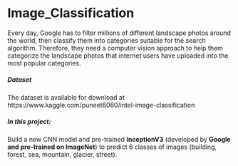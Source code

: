 # Image_Classification
Every day, Google has to filter millions of different landscape photos around the world, then classify them into categories suitable for the search algorithm. Therefore, they need a computer vision approach to help them categorize the landscape photos that internet users have uploaded into the most popular categories.
<h5>Dataset</h5>The dataset is available for download at https://www.kaggle.com/puneet6060/intel-image-classification
<h5>In this project:</h5>
Build a new CNN model and pre-trained <b>InceptionV3</b> (developed by <b>Google and pre-trained on ImageNet</b>) to predict 6 classes of images (building, forest, sea, mountain, glacier, street).

